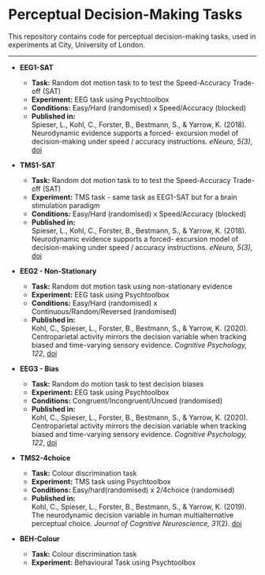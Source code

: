# Perceptual Decision-Making Tasks

  
This repository contains code for perceptual decision-making tasks, used in experiments at City, University of London. 

***
* **EEG1-SAT**
    *	**Task:**    Random dot motion task to to test the Speed-Accuracy Trade-off (SAT)  
    *   **Experiment:**    EEG task using Psychtoolbox
    *   **Conditions:**  Easy/Hard (randomised) x Speed/Accuracy (blocked)  
    *   **Published in:**  
        Spieser, L., Kohl, C., Forster, B., Bestmann, S., & Yarrow, K. (2018). Neurodynamic evidence supports a forced- excursion model of decision-making under speed / accuracy instructions. *eNeuro, 5(3)*, [doi](https://doi.org/10.1523/ENEURO.0159-18.2018)

* **TMS1-SAT**
    *	**Task:**    Random dot motion task to to test the Speed-Accuracy Trade-off (SAT)  
    *   **Experiment:** TMS task - same task as EEG1-SAT but for a brain stimulation paradigm
    *   **Conditions:**  Easy/Hard (randomised) x Speed/Accuracy (blocked)  
    *   **Published in:**  
        Spieser, L., Kohl, C., Forster, B., Bestmann, S., & Yarrow, K. (2018). Neurodynamic evidence supports a forced- excursion model of decision-making under speed / accuracy instructions. *eNeuro, 5(3)*, [doi](https://doi.org/10.1523/ENEURO.0159-18.2018)

* **EEG2 - Non-Stationary**
    *	**Task:**    Random dot motion task using non-stationary evidence
    *   **Experiment:** EEG task using Psychtoolbox
    *   **Conditions:**  Easy/Hard (randomised) x Continuous/Random/Reversed (randomised)
    *   **Published in:**  
        Kohl, C., Spieser, L., Forster, B., Bestmann, S., & Yarrow, K. (2020). Centroparietal activity mirrors the decision variable when tracking biased and time-varying sensory evidence. *Cognitive Psychology, 122*, [doi](https://doi.org/10.1016/j.cogpsych.2020.101321)

* **EEG3 - Bias**
    *	**Task:**    Random do motion task to test decision biases
    *   **Experiment:** EEG task using Psychtoolbox
    *   **Conditions:**  Congruent/Incongruent/Uncued (randomised)	
    *   **Published in:**  
        Kohl, C., Spieser, L., Forster, B., Bestmann, S., & Yarrow, K. (2020). Centroparietal activity mirrors the decision variable when tracking biased and time-varying sensory evidence. *Cognitive Psychology, 122*, [doi](https://doi.org/10.1016/j.cogpsych.2020.101321)   

* **TMS2-4choice**
    *	**Task:**    Colour discrimination task 
    *   **Experiment:** TMS task using Psychtoolbox
    *   **Conditions:** Easy/hard(randomised) x 2/4choice (randomised)
    *   **Published in:**  
        Kohl, C., Spieser, L., Forster, B., Bestmann, S., & Yarrow, K. (2019). The neurodynamic decision variable in human multialternative perceptual choice. *Journal of Cognitive Neuroscience, 31*(2). [doi](https://doi.org/10.1162/jocn_a_01347)


* **BEH-Colour**
    *	**Task:**    Colour discrimination task	
	*   **Experiment:** Behavioural Task using Psychtoolbox


		

